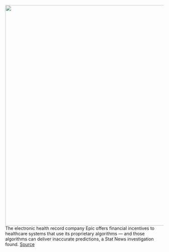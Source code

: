 <img src='https://cdn.vox-cdn.com/thumbor/zOqlv9YpytP49DUJcFKcAnf5zeo=/0x0:4867x3245/1200x800/filters:focal(2045x1234:2823x2012)/cdn.vox-cdn.com/uploads/chorus_image/image/69633864/1230464172.0.jpg' width='700px' /><br/>
The electronic health record company Epic offers financial incentives to healthcare systems that use its proprietary algorithms — and those algorithms can deliver inaccurate predictions, a Stat News investigation found.
<a href='https://www.theverge.com/2021/7/26/22594241/epic-health-algorithm-payment-accuracy-sepsis'> Source <a/>